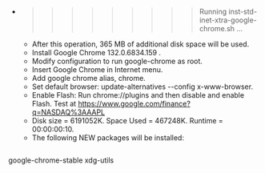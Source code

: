 * >>>>>>>>> Running inst-std-inet-xtra-google-chrome.sh ...
  * After this operation, 365 MB of additional disk space will be used.
  * Install Google Chrome 132.0.6834.159 .
  * Modify configuration to run google-chrome as root.
  * Insert Google Chrome in Internet menu.
  * Add google chrome alias, chrome.
  * Set default browser: update-alternatives --config x-www-browser.
  * Enable Flash: Run chrome://plugins and then disable and enable Flash. Test at https://www.google.com/finance?q=NASDAQ%3AAAPL
  * Disk size = 6191052K. Space Used = 467248K. Runtime = 00:00:00:10.
  * The following NEW packages will be installed:
  ```bash
google-chrome-stable xdg-utils
  ```
